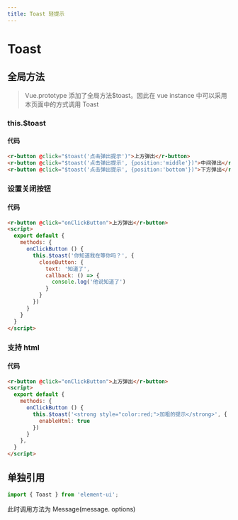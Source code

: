 ```yaml
---
title: Toast 轻提示
---
```


# Toast

## 全局方法

> Vue.prototype 添加了全局方法$toast。因此在 vue instance 中可以采用本页面中的方式调用 Toast

### this.$toast

<toast-demo-1></toast-demo-1>

#### 代码

```html
<r-button @click="$toast('点击弹出提示')">上方弹出</r-button>
<r-button @click="$toast('点击弹出提示', {position:'middle'})">中间弹出</r-button>
<r-button @click="$toast('点击弹出提示', {position:'bottom'})">下方弹出</r-button>
```

### 设置关闭按钮

<toast-demo-2></toast-demo-2>

#### 代码

```html
<r-button @click="onClickButton">上方弹出</r-button>
<script>
  export default {
    methods: {
      onClickButton () {
        this.$toast('你知道我在等你吗？', {
          closeButton: {
            text: '知道了',
            callback: () => {
              console.log('他说知道了')
            }
          }
        })
      }
    }
  }
</script>
```

### 支持 html

<toast-demo-3></toast-demo-3>

#### 代码

```html
<r-button @click="onClickButton">上方弹出</r-button>
<script>
  export default {
    methods: {
      onClickButton () {
        this.$toast('<strong style="color:red;">加粗的提示</strong>', {
          enableHtml: true
        })
      }
    },
  }
</script>
```

## 单独引用

```javascript
import { Toast } from 'element-ui';
```

此时调用方法为 Message(message. options)
